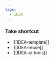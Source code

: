 ```yaml
---
tags:
  - IDEA
---
```


### Take shortcut

- ![[IDEA-template]]
- ![[IDEA-reuse]]
- ![[IDEA-ai-tools]]